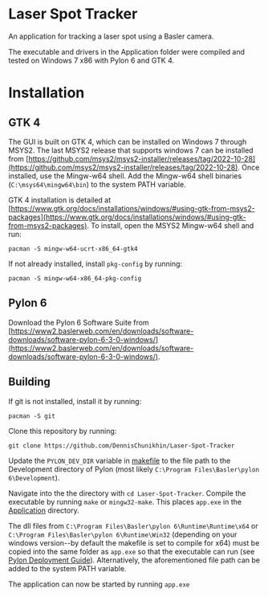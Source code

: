 # Laser Spot Tracker
An application for tracking a laser spot using a Basler camera.

The executable and drivers in the Application folder were compiled and tested on Windows 7 x86 with Pylon 6 and GTK 4.

# Installation
## GTK 4
The GUI is built on GTK 4, which can be installed on Windows 7 through MSYS2. The last MSYS2 release that supports windows 7 can be installed from [https://github.com/msys2/msys2-installer/releases/tag/2022-10-28](https://github.com/msys2/msys2-installer/releases/tag/2022-10-28). Once installed, use the Mingw-w64 shell. Add the Mingw-w64 shell binaries (`C:\msys64\mingw64\bin`) to the system PATH variable.

GTK 4 installation is detailed at [https://www.gtk.org/docs/installations/windows/#using-gtk-from-msys2-packages](https://www.gtk.org/docs/installations/windows/#using-gtk-from-msys2-packages). To install, open the MSYS2 Mingw-w64 shell and run:

`pacman -S mingw-w64-ucrt-x86_64-gtk4`

If not already installed, install `pkg-config` by running:

`pacman -S mingw-w64-x86_64-pkg-config`

## Pylon 6
Download the Pylon 6 Software Suite from [https://www2.baslerweb.com/en/downloads/software-downloads/software-pylon-6-3-0-windows/](https://www2.baslerweb.com/en/downloads/software-downloads/software-pylon-6-3-0-windows/).

## Building
If git is not installed, install it by running:

`pacman -S git`

Clone this repository by running:

`git clone https://github.com/DennisChunikhin/Laser-Spot-Tracker`

Update the `PYLON_DEV_DIR` variable in [makefile](makefile) to the file path to the Development directory of Pylon (most likely `C:\Program Files\Basler\pylon 6\Development`).

Navigate into the the directory with `cd Laser-Spot-Tracker`. Compile the executable by running `make` or `mingw32-make`. This places `app.exe` in the [Application](Application) directory.

The dll files from `C:\Program Files\Basler\pylon 6\Runtime\Runtime\x64` or `C:\Program Files\Basler\pylon 6\Runtime\Win32` (depending on your windows version--by default the makefile is set to compile for x64) must be copied into the same folder as `app.exe` so that the executable can run (see [Pylon Deployment Guide](https://docs.baslerweb.com/pylonapi/pylon-deployment-guide.html#locating-the-pylon-dlls)). Alternatively, the aforementioned file path can be added to the system PATH variable.

The application can now be started by running `app.exe`
